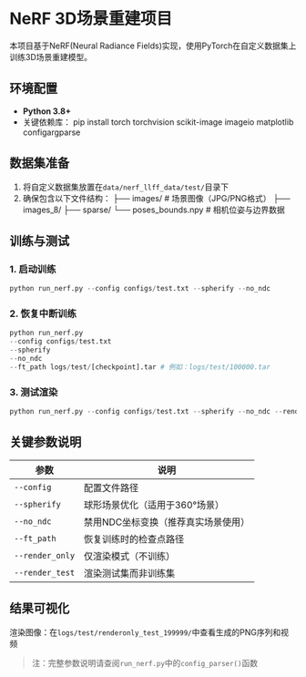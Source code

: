 # NeRF 3D场景重建项目

本项目基于NeRF(Neural Radiance Fields)实现，使用PyTorch在自定义数据集上训练3D场景重建模型。

## 环境配置
- **Python 3.8+**
- 关键依赖库：
pip install torch torchvision scikit-image imageio matplotlib configargparse


## 数据集准备
1. 将自定义数据集放置在`data/nerf_llff_data/test/`目录下
2. 确保包含以下文件结构：
├── images/ # 场景图像（JPG/PNG格式）
├── images_8/
├── sparse/
└── poses_bounds.npy # 相机位姿与边界数据

## 训练与测试
### 1. 启动训练
``` python
python run_nerf.py --config configs/test.txt --spherify --no_ndc
```

### 2. 恢复中断训练
```python
python run_nerf.py
--config configs/test.txt
--spherify
--no_ndc
--ft_path logs/test/[checkpoint].tar # 例如：logs/test/100000.tar
```

### 3. 测试渲染
```python
python run_nerf.py --config configs/test.txt --spherify --no_ndc --render_only --render_test
```

## 关键参数说明
| 参数 | 说明 |
|------|------|
| `--config` | 配置文件路径 |
| `--spherify` | 球形场景优化（适用于360°场景） |
| `--no_ndc` | 禁用NDC坐标变换（推荐真实场景使用） |
| `--ft_path` | 恢复训练时的检查点路径 |
| `--render_only` | 仅渲染模式（不训练） |
| `--render_test` | 渲染测试集而非训练集 |

## 结果可视化
渲染图像：在`logs/test/renderonly_test_199999/`中查看生成的PNG序列和视频

> 注：完整参数说明请查阅`run_nerf.py`中的`config_parser()`函数
